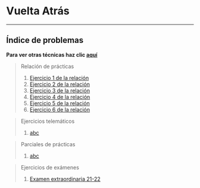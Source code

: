 # Vuelta Atrás

***

## Índice de problemas

**Para ver otras técnicas haz clic [aquí](../README.md)**

> Relación de prácticas
> 1. [Ejercicio 1 de la relación](./relacion1.md)
> 2. [Ejercicio 2 de la relación](./relacion2.md)
> 3. [Ejercicio 3 de la relación](./relacion3.md)
> 4. [Ejercicio 4 de la relación]()
> 5. [Ejercicio 5 de la relación]()
> 6. [Ejercicio 6 de la relación](./relacion6.md)

> Ejercicios telemáticos
> 1. [abc]()


> Parciales de prácticas
> 1. [abc]()

> Ejercicios de exámenes
> 1. [Examen extraordinaria 21-22](./examen2122extra.md)